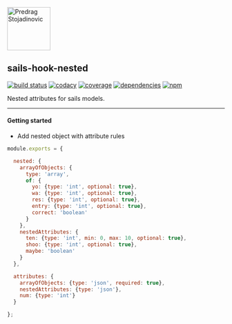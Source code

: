 <a href="http://stojadinovic.net">
  <img alt="Predrag Stojadinovic" src="https://en.stojadinovic.net/assets/images/logo-128x128-88.jpg" width="100">
</a>

## sails-hook-nested
[![build status](https://img.shields.io/travis/cope/sails-hook-nested.svg?branch=master)](https://travis-ci.org/cope/sails-hook-nested)
[![codacy](https://img.shields.io/codacy/grade/60322e02d8df469893dbb8c0a89e5cc8.svg)](https://www.codacy.com/project/cope/sails-hook-nested/dashboard)
[![coverage](https://img.shields.io/coveralls/github/cope/sails-hook-nested/master.svg)](https://coveralls.io/github/cope/sails-hook-nested?branch=master)
[![dependencies](https://david-dm.org/cope/sails-hook-nested.svg)](https://www.npmjs.com/package/sails-hook-nested)
[![npm](https://img.shields.io/npm/dt/sails-hook-nested.svg)](https://www.npmjs.com/package/sails-hook-nested)

Nested attributes for sails models.

---

#### Getting started

* Add nested object with attribute rules

```js
module.exports = {

  nested: {
    arrayOfObjects: {
      type: 'array',
      of: {
        yo: {type: 'int', optional: true},
        wa: {type: 'int', optional: true},
        res: {type: 'int', optional: true},
        entry: {type: 'int', optional: true},
        correct: 'boolean'
      }
    },
    nestedAttributes: {
      ten: {type: 'int', min: 0, max: 10, optional: true},
      shoo: {type: 'int', optional: true},
      maybe: 'boolean'
    }
  },

  attributes: {
    arrayOfObjects: {type: 'json', required: true},
    nestedAttributes: {type: 'json'},
    num: {type: 'int'}
  }

};
```
